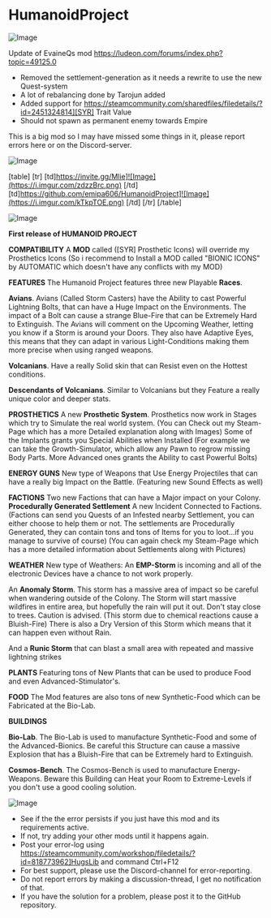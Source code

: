 # HumanoidProject

![Image](https://i.imgur.com/WAEzk68.png)

Update of EvaineQs mod
https://ludeon.com/forums/index.php?topic=49125.0

- Removed the settlement-generation as it needs a rewrite to use the new Quest-system
- A lot of rebalancing done by Tarojun added
- Added support for https://steamcommunity.com/sharedfiles/filedetails/?id=2451324814][SYR] Trait Value
- Should not spawn as permanent enemy towards Empire

This is a big mod so I may have missed some things in it, please report errors here or on the Discord-server.

![Image](https://i.imgur.com/7Gzt3Rg.png)


[table]
	[tr]
		[td]https://invite.gg/Mlie]![Image](https://i.imgur.com/zdzzBrc.png)
[/td]
		[td]https://github.com/emipa606/HumanoidProject]![Image](https://i.imgur.com/kTkpTOE.png)
[/td]
	[/tr]
[/table]
	
![Image](https://i.imgur.com/NOW7jU1.png)


**First release of HUMANOID PROJECT**
	
**COMPATIBILITY**
A **MOD** called ([SYR] Prosthetic Icons) will override my Prosthetics Icons (So i recommend to Install a MOD called &quot;BIONIC ICONS&quot; by AUTOMATIC which doesn&apos;t have any conflicts with my MOD)

**FEATURES**
The Humanoid Project features three new Playable **Races**.

**Avians**. Avians (Called Storm Casters) have the Ability to cast Powerful Lightning Bolts, that can have a Huge Impact on the Environments. The impact of a Bolt can cause a strange Blue-Fire that can be Extremely Hard to Extinguish.
The Avians will comment on the Upcoming Weather, letting you know if a Storm is around your Doors. They also have Adaptive Eyes, this means that they can adapt in various Light-Conditions making them more precise when using ranged weapons.

**Volcanians**. Have a really Solid skin that can Resist even on the Hottest conditions.

**Descendants of Volcanians**. Similar to Volcanians but they Feature a really unique color and deeper stats.

**PROSTHETICS**
A new **Prosthetic System**. Prosthetics now work in Stages which try to Simulate the real world system. (You can Check out my Steam-Page which has a more Detailed explanation along with Images)
Some of the Implants grants you Special Abilities when Installed (For example we can take the Growth-Simulator, which allow any Pawn to regrow missing Body Parts. More Advanced ones grants the Ability to cast Powerful Bolts)

**ENERGY GUNS**
New type of Weapons that Use Energy Projectiles that can have a really big Impact on the Battle. (Featuring new Sound Effects as well)

**FACTIONS**
Two new Factions that can have a Major impact on your Colony. 
**Procedurally Generated Settlement**
A new Incident Connected to Factions. (Factions can send you Quests of an Infested nearby Settlement, you can either choose to help them or not. The settlements are Procedurally Generated, they can contain tons and tons of Items for you to loot...if you manage to survive of course) 
(You can again check my Steam-Page which has a more detailed information about Settlements along with Pictures)

**WEATHER**
New type of Weathers:
An **EMP-Storm** is incoming and all of the electronic Devices have a chance to not work properly.

An **Anomaly Storm**. This storm has a massive area of impact so be careful when wandering outside of the Colony. The Storm will start massive wildfires in entire area, but hopefully the rain will put it out. Don&apos;t stay close to trees. Caution is advised. (This storm due to chemical reactions cause a Bluish-Fire) There is also a Dry Version of this Storm which means that it can happen even without Rain.

And a **Runic Storm** that can blast a small area with repeated and massive lightning strikes

**PLANTS**
Featuring tons of New Plants that can be used to produce Food and even Advanced-Stimulator&apos;s.

**FOOD**
The Mod features are also tons of new Synthetic-Food which can be Fabricated at the Bio-Lab.

**BUILDINGS**

**Bio-Lab**. The Bio-Lab is used to manufacture Synthetic-Food and some of the Advanced-Bionics. Be careful this Structure can cause a massive Explosion that has a Bluish-Fire that can be Extremely hard to Extinguish.

**Cosmos-Bench**. The Cosmos-Bench is used to manufacture Energy-Weapons. Beware this Building can Heat your Room to Extreme-Levels if you don&apos;t use a good cooling solution.


![Image](https://i.imgur.com/Rs6T6cr.png)



-  See if the the error persists if you just have this mod and its requirements active.
-  If not, try adding your other mods until it happens again.
-  Post your error-log using https://steamcommunity.com/workshop/filedetails/?id=818773962]HugsLib and command Ctrl+F12
-  For best support, please use the Discord-channel for error-reporting.
-  Do not report errors by making a discussion-thread, I get no notification of that.
-  If you have the solution for a problem, please post it to the GitHub repository.




